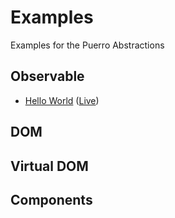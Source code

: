 # Examples

Examples for the Puerro Abstractions

## Observable

- [Hello World](observable/Observable.html) ([Live](https://robin-fhnw.github.io/IP5-Puerro/examples/observable/Observable.html))

## DOM


## Virtual DOM


## Components
